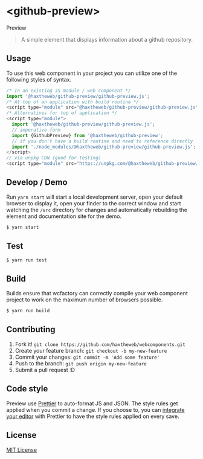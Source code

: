 # &lt;github-preview&gt;

Preview
> A simple element that displays information about a github repository.

## Usage
To use this web component in your project you can utilize one of the following styles of syntax.

```js
/* In an existing JS module / web component */
import '@haxtheweb/github-preview/github-preview.js';
/* At top of an application with build routine */
<script type="module" src="@haxtheweb/github-preview/github-preview.js"></script>
/* Alternatives for top of application */
<script type="module">
  import '@haxtheweb/github-preview/github-preview.js';
  // imperative form
  import {GithubPreview} from '@haxtheweb/github-preview';
  // if you don't have a build routine and need to reference directly
  import './node_modules/@haxtheweb/github-preview/github-preview.js';
</script>
// via unpkg CDN (good for testing)
<script type="module" src="https://unpkg.com/@haxtheweb/github-preview/github-preview.js"></script>
```

## Develop / Demo
Run `yarn start` will start a local development server, open your default browser to display it, open your finder to the correct window and start watching the `/src` directory for changes and automatically rebuilding the element and documentation site for the demo.
```bash
$ yarn start
```

## Test

```bash
$ yarn run test
```

## Build
Builds ensure that wcfactory can correctly compile your web component project to
work on the maximum number of browsers possible.
```bash
$ yarn run build
```

## Contributing

1. Fork it! `git clone https://github.com/haxtheweb/webcomponents.git`
2. Create your feature branch: `git checkout -b my-new-feature`
3. Commit your changes: `git commit -m 'Add some feature'`
4. Push to the branch: `git push origin my-new-feature`
5. Submit a pull request :D

## Code style

Preview  use [Prettier][prettier] to auto-format JS and JSON.  The style rules get applied when you commit a change.  If you choose to, you can [integrate your editor][prettier-ed] with Prettier to have the style rules applied on every save.

[prettier]: https://github.com/prettier/prettier/
[prettier-ed]: https://github.com/prettier/prettier/#editor-integration
[polyserve]: https://github.com/Polymer/polyserve
[web-component-tester]: https://github.com/Polymer/web-component-tester

## License
[MIT License](http://opensource.org/licenses/MIT)